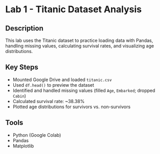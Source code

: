 # Lab 1 - Titanic Dataset Analysis

## Description
This lab uses the Titanic dataset to practice loading data with Pandas, handling missing values, calculating survival rates, and visualizing age distributions.

## Key Steps
- Mounted Google Drive and loaded `titanic.csv`
- Used `df.head()` to preview the dataset
- Identified and handled missing values (filled `Age`, `Embarked`; dropped `Cabin`)
- Calculated survival rate: ~38.38%
- Plotted age distributions for survivors vs. non-survivors

## Tools
- Python (Google Colab)
- Pandas
- Matplotlib
